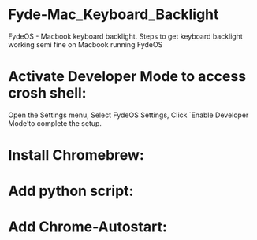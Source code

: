 # Fyde-Mac_Keyboard_Backlight
FydeOS - Macbook keyboard backlight.
Steps to get keyboard backlight working semi fine on Macbook running FydeOS

# Activate Developer Mode to access crosh shell:
Open the Settings menu, 
Select FydeOS Settings, 
Click `Enable Developer Mode’to complete the setup.

# Install Chromebrew:

# Add python script:

# Add Chrome-Autostart:

